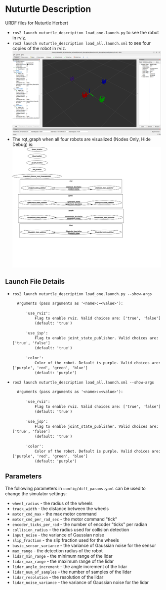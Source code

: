 # Nuturtle  Description
URDF files for Nuturtle Herbert
* `ros2 launch nuturtle_description load_one.launch.py` to see the robot in rviz.
* `ros2 launch nuturtle_description load_all.launch.xml` to see four copies of the robot in rviz.
![](images/rviz.png)
* The rqt_graph when all four robots are visualized (Nodes Only, Hide Debug) is:
![](images/rqt_graph.svg)
## Launch File Details
* `ros2 launch nuturtle_description load_one.launch.py --show-args`

        Arguments (pass arguments as '<name>:=<value>'):

            'use_rviz':
                Flag to enable rviz. Valid choices are: ['true', 'false']
                (default: 'true')

            'use_jsp':
                Flag to enable joint_state_publisher. Valid choices are: ['true', 'false']
                (default: 'true')

            'color':
                Color of the robot. Default is purple. Valid choices are: ['purple', 'red', 'green', 'blue']
                (default: 'purple')

* `ros2 launch nuturtle_description load_all.launch.xml --show-args`

        Arguments (pass arguments as '<name>:=<value>'):

            'use_rviz':
                Flag to enable rviz. Valid choices are: ['true', 'false']
                (default: 'true')

            'use_jsp':
                Flag to enable joint_state_publisher. Valid choices are: ['true', 'false']
                (default: 'true')

            'color':
                Color of the robot. Default is purple. Valid choices are: ['purple', 'red', 'green', 'blue']
                (default: 'purple')
## Parameters
The following parameters in `config/diff_params.yaml` can be used to change the simulator settings:
* `wheel_radius` - the radius of the wheels
* `track_width` - the distance between the wheels
* `motor_cmd_max` - the max motor command
* `motor_cmd_per_rad_sec` - the motor command "tick"
* `encoder_ticks_per_rad` - the number of encoder "ticks" per radian
* `collision_radius` - the radius used for collision detection
* `input_noise` - the variance of Gaussian noise
* `slip_fraction` - the slip fraction used for the wheels
* `basic_sensor_variance` - the variance of Gaussian noise for the sensor
* `max_range` - the detection radius of the robot
* `lidar_min_range` - the minimum range of the lidar
* `lidar_max_range` - the maximum range of the lidar
* `lidar_angle_increment` - the angle increment of the lidar
* `lidar_num_of_samples` - the number of samples of the lidar
* `lidar_resolution` - the resolution of the lidar
* `lidar_noise_variance` - the variance of Gaussian noise for the lidar